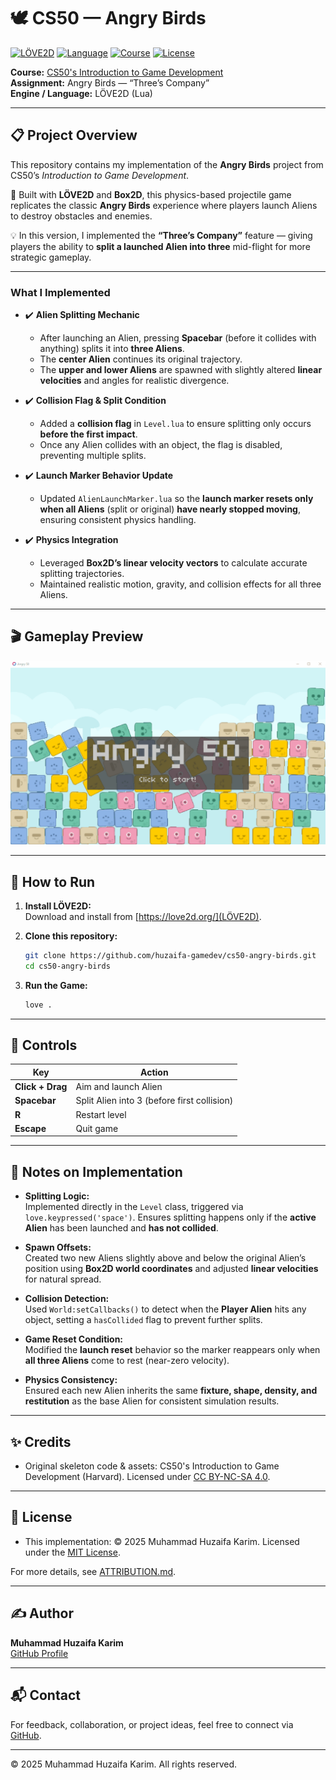 # 🕊️ CS50 — Angry Birds  

[![LÖVE2D](https://img.shields.io/badge/Engine-L%C3%96VE2D-informational)](https://love2d.org/)
[![Language](https://img.shields.io/badge/Language-Lua-blue)](https://www.lua.org/)
[![Course](https://img.shields.io/badge/Course-CS50G-red)](https://cs50.harvard.edu/games/)
[![License](https://img.shields.io/badge/License-MIT-green)](LICENSE)

**Course:** [CS50's Introduction to Game Development](https://cs50.harvard.edu/games/)  
**Assignment:** Angry Birds — “Three’s Company”  
**Engine / Language:** LÖVE2D (Lua)  

---

## 📋 Project Overview  

This repository contains my implementation of the **Angry Birds** project from CS50’s *Introduction to Game Development*.  

🐥 Built with **LÖVE2D** and **Box2D**, this physics-based projectile game replicates the classic **Angry Birds** experience where players launch Aliens to destroy obstacles and enemies.  

💡 In this version, I implemented the **“Three’s Company”** feature — giving players the ability to **split a launched Alien into three** mid-flight for more strategic gameplay.  

---

### What I Implemented  

- ✔️ **Alien Splitting Mechanic**  
  - After launching an Alien, pressing **Spacebar** (before it collides with anything) splits it into **three Aliens**.  
  - The **center Alien** continues its original trajectory.  
  - The **upper and lower Aliens** are spawned with slightly altered **linear velocities** and angles for realistic divergence.  

- ✔️ **Collision Flag & Split Condition**  
  - Added a **collision flag** in `Level.lua` to ensure splitting only occurs **before the first impact**.  
  - Once any Alien collides with an object, the flag is disabled, preventing multiple splits.  

- ✔️ **Launch Marker Behavior Update**  
  - Updated `AlienLaunchMarker.lua` so the **launch marker resets only when all Aliens** (split or original) **have nearly stopped moving**, ensuring consistent physics handling.  

- ✔️ **Physics Integration**  
  - Leveraged **Box2D’s linear velocity vectors** to calculate accurate splitting trajectories.  
  - Maintained realistic motion, gravity, and collision effects for all three Aliens.  

---

## 🎬 Gameplay Preview  

![Gameplay Preview](docs/gameplay.gif)  

---

## 🚀 How to Run  

1. **Install LÖVE2D:**  
   Download and install from [https://love2d.org/](LÖVE2D).  


2. **Clone this repository:**  
   ```bash
   git clone https://github.com/huzaifa-gamedev/cs50-angry-birds.git
   cd cs50-angry-birds
   ```  

3. **Run the Game:**  
   ```bash
   love .
   ```  

---

## 🎯 Controls  

| Key | Action |
|-----|---------|
| **Click + Drag** | Aim and launch Alien |
| **Spacebar** | Split Alien into 3 (before first collision) |
| **R** | Restart level |
| **Escape** | Quit game |

---

## 🧠 Notes on Implementation  

- **Splitting Logic:**  
  Implemented directly in the `Level` class, triggered via `love.keypressed('space')`. Ensures splitting happens only if the **active Alien** has been launched and **has not collided**.  

- **Spawn Offsets:**  
  Created two new Aliens slightly above and below the original Alien’s position using **Box2D world coordinates** and adjusted **linear velocities** for natural spread.  

- **Collision Detection:**  
  Used `World:setCallbacks()` to detect when the **Player Alien** hits any object, setting a `hasCollided` flag to prevent further splits.  

- **Game Reset Condition:**  
  Modified the **launch reset** behavior so the marker reappears only when **all three Aliens** come to rest (near-zero velocity).  

- **Physics Consistency:**  
  Ensured each new Alien inherits the same **fixture, shape, density, and restitution** as the base Alien for consistent simulation results.  

---

## ✨ Credits  

- Original skeleton code & assets: CS50's Introduction to Game Development (Harvard). Licensed under [CC BY-NC-SA 4.0](https://creativecommons.org/licenses/by-nc-sa/4.0/).  

---

## 📄 License  

- This implementation: © 2025 Muhammad Huzaifa Karim. Licensed under the [MIT License](LICENSE).  

For more details, see [ATTRIBUTION.md](ATTRIBUTION.md).  

---

## ✍️ Author  

**Muhammad Huzaifa Karim**  
[GitHub Profile](https://github.com/huzaifakarim1)  

---

## 📬 Contact  

For feedback, collaboration, or project ideas, feel free to connect via [GitHub](https://github.com/huzaifakarim1).  

---

© 2025 Muhammad Huzaifa Karim. All rights reserved.  

